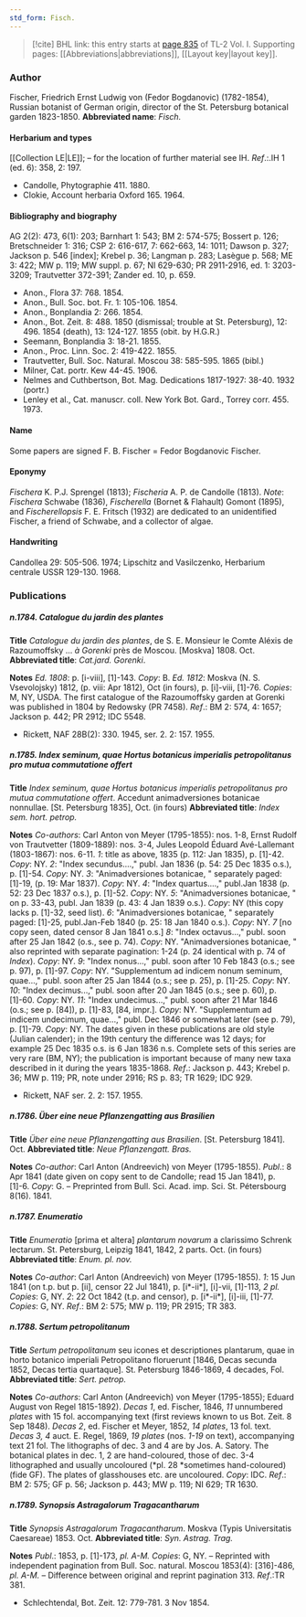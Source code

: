 ```yaml
---
std_form: Fisch.
---
```


> [!cite] BHL link: this entry starts at [page 835](https://www.biodiversitylibrary.org/page/33120966) of TL-2 Vol. I.
> Supporting pages: [[Abbreviations|abbreviations]], [[Layout key|layout key]].

### Author

Fischer, Friedrich Ernst Ludwig von (Fedor Bogdanovic) (1782-1854), Russian botanist of German origin, director of the St. Petersburg botanical garden 1823-1850. 
**Abbreviated name**: *Fisch.*

#### Herbarium and types

[[Collection LE|LE]]; – for the location of further material see IH.
*Ref*.:.IH 1 (ed. 6): 358, 2: 197.
- Candolle, Phytographie 411. 1880.
- Clokie, Account herbaria Oxford 165. 1964.

#### Bibliography and biography

AG 2(2): 473, 6(1): 203; Barnhart 1: 543; BM 2: 574-575; Bossert p. 126; Bretschneider 1: 316; CSP 2: 616-617, 7: 662-663, 14: 1011; Dawson p. 327; Jackson p. 546 \[index\]; Krebel p. 36; Langman p. 283; Lasègue p. 568; ME 3: 422; MW p. 119; MW suppl. p. 67; NI 629-630; PR 2911-2916, ed. 1: 3203-3209; Trautvetter 372-391; Zander ed. 10, p. 659.
- Anon., Flora 37: 768. 1854.
- Anon., Bull. Soc. bot. Fr. 1: 105-106. 1854.
- Anon., Bonplandia 2: 266. 1854.
- Anon., Bot. Zeit. 8: 488. 1850 (dismissal; trouble at St. Petersburg), 12: 496. 1854 (death), 13: 124-127. 1855 (obit. by H.G.R.)
- Seemann, Bonplandia 3: 18-21. 1855.
- Anon., Proc. Linn. Soc. 2: 419-422. 1855.
- Trautvetter, Bull. Soc. Natural. Moscou 38: 585-595. 1865 (bibl.)
- Milner, Cat. portr. Kew 44-45. 1906.
- Nelmes and Cuthbertson, Bot. Mag. Dedications 1817-1927: 38-40. 1932 (portr.)
- Lenley et al., Cat. manuscr. coll. New York Bot. Gard., Torrey corr. 455. 1973.

#### Name

Some papers are signed F. B. Fischer = Fedor Bogdanovic Fischer.

#### Eponymy

*Fischera* K. P.J. Sprengel (1813); *Fischeria* A. P. de Candolle (1813). *Note*: *Fischera* Schwabe (1836), *Fischerella* (Bornet & Flahault) Gomont (1895), and *Fischerellopsis* F. E. Fritsch (1932) are dedicated to an unidentified Fischer, a friend of Schwabe, and a collector of algae.

#### Handwriting

Candollea 29: 505-506. 1974; Lipschitz and Vasilczenko, Herbarium centrale USSR 129-130. 1968.

### Publications

##### n.1784. Catalogue du jardin des plantes

**Title**
*Catalogue du jardin des plantes*, de S. E. Monsieur le Comte Aléxis de Razoumoffsky ... *à Gorenki* près de Moscou. \[Moskva\] 1808. Oct.
**Abbreviated title**: *Cat.jard. Gorenki*.

**Notes**
*Ed. 1808*: p. \[i-viii\], \[1\]-143. *Copy*: B.
*Ed. 1812*: Moskva (N. S. Vsevolojsky) 1812, (p. viii: Apr 1812), Oct (in fours), p. \[i\]-viii, \[1\]-76. *Copies*: M, NY, USDA.
The first catalogue of the Razoumoffsky garden at Gorenki was published in 1804 by Redowsky (PR 7458).
*Ref*.: BM 2: 574, 4: 1657; Jackson p. 442; PR 2912; IDC 5548.
- Rickett, NAF 28B(2): 330. 1945, ser. 2. 2: 157. 1955.

##### n.1785. Index seminum, quae Hortus botanicus imperialis petropolitanus pro mutua commutatione offert

**Title**
*Index seminum, quae Hortus botanicus imperialis petropolitanus pro mutua commutatione offert*. Accedunt animadversiones botanicae nonnullae. \[St. Petersburg 1835\], Oct. (in fours)
**Abbreviated title**: *Index sem. hort. petrop.*

**Notes**
*Co-authors*: Carl Anton von Meyer (1795-1855): nos. 1-8, Ernst Rudolf von Trautvetter (1809-1889): nos. 3-4, Jules Leopold Éduard Avé-Lallemant (1803-1867): nos. 6-11.
*1*: title as above, 1835 (p. 112: Jan 1835), p. \[1\]-42. *Copy*: NY.
*2*: "Index secundus....," publ. Jan 1836 (p. 54: 25 Dec 1835 o.s.), p. \[1\]-54. *Copy*: NY.
*3*: "Animadversiones botanicae, " separately paged: \[1\]-19, (p. 19: Mar 1837). *Copy*: NY.
*4*: "Index quartus....," publ.Jan 1838 (p. 52: 23 Dec 1837 o.s.), p. \[1\]-52. *Copy*: NY.
*5*: "Animadversiones botanicae, " on p. 33-43, publ. Jan 1839 (p. 43: 4 Jan 1839 o.s.).
*Copy*: NY (this copy lacks p. \[1\]-32, seed list).
*6*: "Animadversiones botanicae, " separately paged: \[1\]-25, publ.Jan-Feb 1840 (p. 25: 18 Jan 1840 o.s.). *Copy*: NY.
*7* \[no copy seen, dated censor 8 Jan 1841 o.s.\]
*8*: "Index octavus...," publ. soon after 25 Jan 1842 (o.s., see p. 74). *Copy*: NY. "Animadversiones botanicae, " also reprinted with separate pagination: 1-24 (p. 24 identical with p. 74 of *Index*). *Copy*: NY.
*9*: "Index nonus...," publ. soon after 10 Feb 1843 (o.s.; see p. 97), p. \[1\]-97. *Copy*: NY. "Supplementum ad indicem nonum seminum, quae...," publ. soon after 25 Jan 1844 (o.s.; see p. 25), p. \[1\]-25. *Copy*: NY.
*10*: "Index decimus...," publ. soon after 20 Jan 1845 (o.s.; see p. 60), p. \[1\]-60. *Copy*: NY.
*11*: "Index undecimus...," publ. soon after 21 Mar 1846 (o.s.; see p. \[84\]), p. \[1\]-83, \[84, impr.\]. *Copy*: NY.
"Supplementum ad indicem undecimum, quae...," publ. Dec 1846 or somewhat later (see p. 79), p. \[1\]-79. *Copy*: NY.
The dates given in these publications are old style (Julian calender); in the 19th century the difference was 12 days; for example 25 Dec 1835 o.s. is 6 Jan 1836 n.s. Complete sets of this series are very rare (BM, NY); the publication is important because of many new taxa described in it during the years 1835-1868.
*Ref*.: Jackson p. 443; Krebel p. 36; MW p. 119; PR, note under 2916; RS p. 83; TR 1629; IDC 929.
- Rickett, NAF ser. 2. 2: 157. 1955.

##### n.1786. Über eine neue Pflanzengatting aus Brasilien

**Title**
*Über eine neue Pflanzengatting aus Brasilien*. \[St. Petersburg 1841\]. Oct.
**Abbreviated title**: *Neue Pflanzengatt. Bras.*

**Notes**
*Co-author*: Carl Anton (Andreevich) von Meyer (1795-1855).
*Publ*.: 8 Apr 1841 (date given on copy sent to de Candolle; read 15 Jan 1841), p. \[1\]-6.
*Copy*: G. – Preprinted from Bull. Sci. Acad. imp. Sci. St. Pétersbourg 8(16). 1841.

##### n.1787. Enumeratio

**Title**
*Enumeratio* \[prima et altera\] *plantarum novarum* a clarissimo Schrenk lectarum. St. Petersburg, Leipzig 1841, 1842, 2 parts. Oct. (in fours)
**Abbreviated title**: *Enum. pl. nov.*

**Notes**
*Co-author*: Carl Anton (Andreevich) von Meyer (1795-1855).
*1*: 15 Jun 1841 (on t.p. but p. \[ii\], censor 22 Jul 1841), p. \[i\*-ii\*\], \[i\]-vii, \[1\]-113, *2 pl. Copies*: G, NY.
*2*: 22 Oct 1842 (t.p. and censor), p. \[i\*-ii\*\], \[i\]-iii, \[1\]-77. *Copies*: G, NY.
*Ref*.: BM 2: 575; MW p. 119; PR 2915; TR 383.

##### n.1788. Sertum petropolitanum

**Title**
*Sertum petropolitanum* seu icones et descriptiones plantarum, quae in horto botanico imperiali Petropolitano floruerunt \[1846, Decas secunda 1852, Decas tertia quartaque\]. St. Petersburg 1846-1869, 4 decades, Fol.
**Abbreviated title**: *Sert. petrop.*

**Notes**
*Co-authors*: Carl Anton (Andreevich) von Meyer (1795-1855); Eduard August von Regel 1815-1892).
*Decas 1*, ed. Fischer, 1846, *11* unnumbered *plates* with 15 fol. accompanying text (first reviews known to us Bot. Zeit. 8 Sep 1848).
*Decas 2*, ed. Fischer et Meyer, 1852, *14 plates*, 13 fol. text.
*Decas 3, 4* auct. E. Regel, 1869, *19 plates* (nos. *1-19* on text), accompanying text 21 fol. The lithographs of dec. 3 and 4 are by Jos. A. Satory. The botanical plates in dec. 1, 2 are hand-coloured, those of dec. 3-4 lithographed and usually uncoloured (*pl. 28 *sometimes hand-coloured) (fide GF). The plates of glasshouses etc. are uncoloured.
*Copy*: IDC.
*Ref*.: BM 2: 575; GF p. 56; Jackson p. 443; MW p. 119; NI 629; TR 1630.

##### n.1789. Synopsis Astragalorum Tragacantharum

**Title**
*Synopsis Astragalorum Tragacantharum*. Moskva (Typis Universitatis Caesareae) 1853. Oct.
**Abbreviated title**: *Syn. Astrag. Trag.*

**Notes**
*Publ*.: 1853, p. \[1\]-173, *pl. A-M. Copies*: G, NY. – Reprinted with independent pagination from Bull. Soc. natural. Moscou 1853(4): \[316\]-486, *pl. A-M.* – Difference between original and reprint pagination 313.
*Ref*.:TR 381.
- Schlechtendal, Bot. Zeit. 12: 779-781. 3 Nov 1854.

